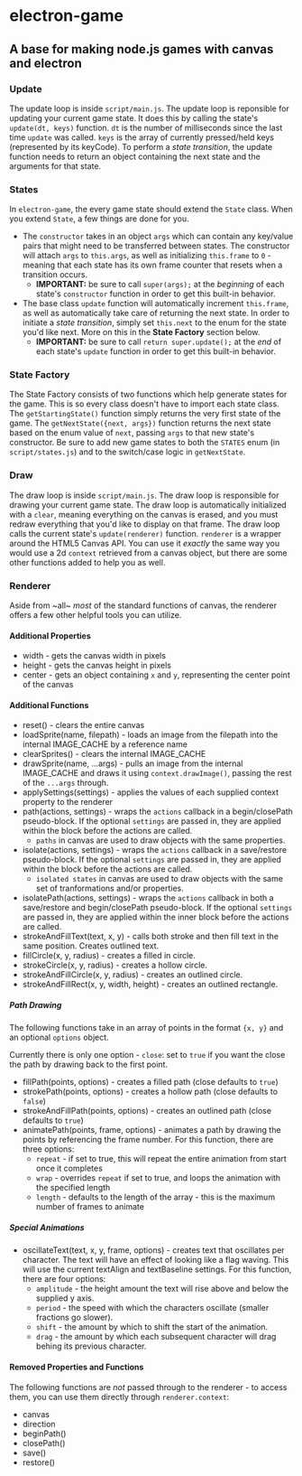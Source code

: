 # electron-game

## A base for making node.js games with canvas and electron

### Update

The update loop is inside `script/main.js`. The update loop is reponsible for updating your current game state. It does this by calling the state's `update(dt, keys)` function.
`dt` is the number of milliseconds since the last time `update` was called.
`keys` is the array of currently pressed/held keys (represented by its keyCode).
To perform a *state transition*, the update function needs to return an object containing the next state and the arguments for that state.

### States

In `electron-game`, the every game state should extend the `State` class. When you extend `State`, a few things are done for you.
* The `constructor` takes in an object `args` which can contain any key/value pairs that might need to be transferred between states. The constructor will attach `args` to `this.args`, as well as initializing `this.frame` to `0` - meaning that each state has its own frame counter that resets when a transition occurs.
    * **IMPORTANT:** be sure to call `super(args);` at the *beginning* of each state's `constructor` function in order to get this built-in behavior.
* The base class `update` function will automatically increment `this.frame`, as well as automatically take care of returning the next state. In order to initiate a *state transition*, simply set `this.next` to the enum for the state you'd like next. More on this in the **State Factory** section below.
    * **IMPORTANT:** be sure to call `return super.update();` at the *end* of each state's `update` function in order to get this built-in behavior.

### State Factory

The State Factory consists of two functions which help generate states for the game. This is so every class doesn't have to import each state class.
The `getStartingState()` function simply returns the very first state of the game.
The `getNextState({next, args})` function returns the next state based on the enum value of `next`, passing `args` to that new state's constructor. Be sure to add new game states to both the `STATES` enum (in `script/states.js`) and to the switch/case logic in `getNextState`.

### Draw

The draw loop is inside `script/main.js`. The draw loop is responsible for drawing your current game state. The draw loop is automatically initialized with a `clear`, meaning everything on the canvas is erased, and you must redraw everything that you'd like to display on that frame. The draw loop calls the current state's `update(renderer)` function.
`renderer` is a wrapper around the HTML5 Canvas API. You can use it *exactly* the same way you would use a 2d `context` retrieved from a canvas object, but there are some other functions added to help you as well.

### Renderer

Aside from ~all~ *most* of the standard functions of canvas, the renderer offers a few other helpful tools you can utilize.

#### Additional Properties
* width - gets the canvas width in pixels
* height - gets the canvas height in pixels
* center - gets an object containing `x` and `y`, representing the center point of the canvas

#### Additional Functions
* reset() - clears the entire canvas
* loadSprite(name, filepath) - loads an image from the filepath into the internal IMAGE_CACHE by a reference name
* clearSprites() - clears the internal IMAGE_CACHE
* drawSprite(name, ...args) - pulls an image from the internal IMAGE_CACHE and draws it using `context.drawImage()`, passing the rest of the `...args` through.
* applySettings(settings) - applies the values of each supplied context property to the renderer
* path(actions, settings) - wraps the `actions` callback in a begin/closePath pseudo-block. If the optional `settings` are passed in, they are applied within the block before the actions are called.
    * `paths` in canvas are used to draw objects with the same properties.
* isolate(actions, settings) - wraps the `actions` callback in a save/restore pseudo-block. If the optional `settings` are passed in, they are applied within the block before the actions are called.
    * `isolated states` in canvas are used to draw objects with the same set of tranformations and/or properties.
* isolatePath(actions, settings) - wraps the `actions` callback in both a save/restore and begin/closePath pseudo-block. If the optional `settings` are passed in, they are applied within the inner block before the actions are called.
* strokeAndFillText(text, x, y) - calls both stroke and then fill text in the same position. Creates outlined text.
* fillCircle(x, y, radius) - creates a filled in circle.
* strokeCircle(x, y, radius) - creates a hollow circle.
* strokeAndFillCircle(x, y, radius) - creates an outlined circle.
* strokeAndFillRect(x, y, width, height) - creates an outlined rectangle.

##### Path Drawing
The following functions take in an array of points in the format `{x, y}` and an optional `options` object.

Currently there is only one option - `close`: set to `true` if you want the close the path by drawing back to the first point.
* fillPath(points, options) - creates a filled path (close defaults to `true`)
* strokePath(points, options) - creates a hollow path (close defaults to `false`)
* strokeAndFillPath(points, options) - creates an outlined path (close defaults to `true`)
* animatePath(points, frame, options) - animates a path by drawing the points by referencing the frame number. For this function, there are three options:
    * `repeat` - if set to true, this will repeat the entire animation from start once it completes
    * `wrap` - overrides `repeat` if set to true, and loops the animation with the specified length
    * `length` - defaults to the length of the array - this is the maximum number of frames to animate

##### Special Animations
* oscillateText(text, x, y, frame, options) - creates text that oscillates per character. The text will have an effect of looking like a flag waving. This will use the current textAlign and textBaseline settings. For this function, there are four options:
    * `amplitude` - the height amount the text will rise above and below the supplied y axis.
    * `period` - the speed with which the characters oscillate (smaller fractions go slower).
    * `shift` - the amount by which to shift the start of the animation.
    * `drag` - the amount by which each subsequent character will drag behing its previous character.

#### Removed Properties and Functions
The following functions are *not* passed through to the renderer - to access them, you can use them directly through `renderer.context`:
* canvas
* direction
* beginPath()
* closePath()
* save()
* restore()
